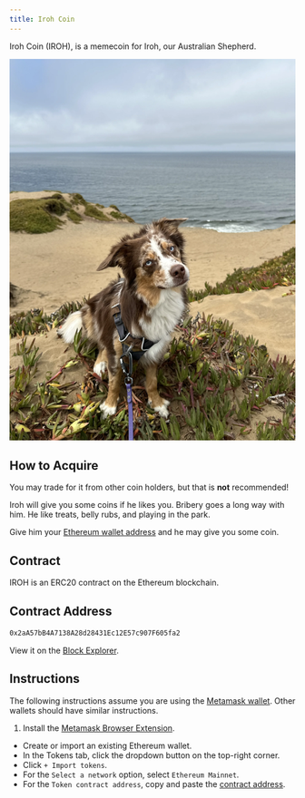 ```yaml
---
title: Iroh Coin
---
```


Iroh Coin (IROH), is a memecoin for Iroh, our Australian Shepherd.

![Iroh](./assets/beach.webp)

## How to Acquire

You may trade for it from other coin holders, but that is **not** recommended!

Iroh will give you some coins if he likes you. Bribery goes a long way with him. He like treats, belly rubs, and playing in the park.

Give him your [Ethereum wallet address](#instructions) and he may give you some coin.

## Contract

IROH is an ERC20 contract on the Ethereum blockchain.

## Contract Address

```txt
0x2aA57bB4A7138A28d28431Ec12E57c907F605fa2
```

View it on the [Block Explorer](https://hoodi.etherscan.io/address/0x2aA57bB4A7138A28d28431Ec12E57c907F605fa2).

## Instructions

The following instructions assume you are using the [Metamask wallet](https://metamask.io/). Other wallets should have similar instructions.

1. Install the [Metamask Browser Extension](https://metamask.io/download).
* Create or import an existing Ethereum wallet.
* In the Tokens tab, click the dropdown button on the top-right corner.
* Click `+ Import tokens`.
* For the `Select a network` option, select `Ethereum Mainnet`.
* For the `Token contract address`, copy and paste the [contract address](#contract-address).
